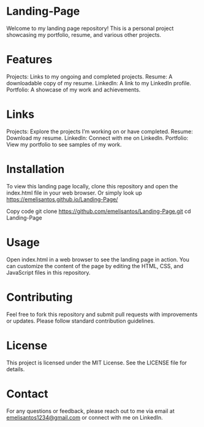 # Landing-Page

Welcome to my landing page repository! This is a personal project showcasing my portfolio, resume, and various other projects.

# Features
Projects: Links to my ongoing and completed projects.
Resume: A downloadable copy of my resume.
LinkedIn: A link to my LinkedIn profile.
Portfolio: A showcase of my work and achievements.

# Links
Projects: Explore the projects I’m working on or have completed.
Resume: Download my resume.
LinkedIn: Connect with me on LinkedIn.
Portfolio: View my portfolio to see samples of my work.

# Installation
To view this landing page locally, clone this repository and open the index.html file in your web browser. Or simply look up https://emelisantos.github.io/Landing-Page/

Copy code
git clone https://github.com/emelisantos/Landing-Page.git
cd Landing-Page

# Usage
Open index.html in a web browser to see the landing page in action. You can customize the content of the page by editing the HTML, CSS, and JavaScript files in this repository.

# Contributing
Feel free to fork this repository and submit pull requests with improvements or updates. Please follow standard contribution guidelines.

# License
This project is licensed under the MIT License. See the LICENSE file for details.

# Contact
For any questions or feedback, please reach out to me via email at emelisantos1234@gmail.com or connect with me on LinkedIn.
